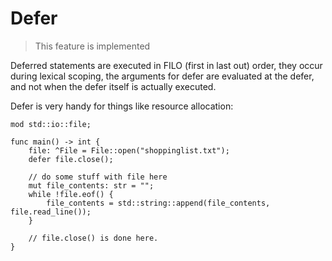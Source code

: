 # Defer
> This feature is implemented

Deferred statements are executed in FILO (first in last out) order, they occur
during lexical scoping, the arguments for defer are evaluated at the defer,
and not when the defer itself is actually executed.

Defer is very handy for things like resource allocation:

```
mod std::io::file;

func main() -> int {
    file: ^File = File::open("shoppinglist.txt");
    defer file.close();
    
    // do some stuff with file here
    mut file_contents: str = "";
    while !file.eof() {
        file_contents = std::string::append(file_contents, file.read_line());
    }
    
    // file.close() is done here.
}
```

